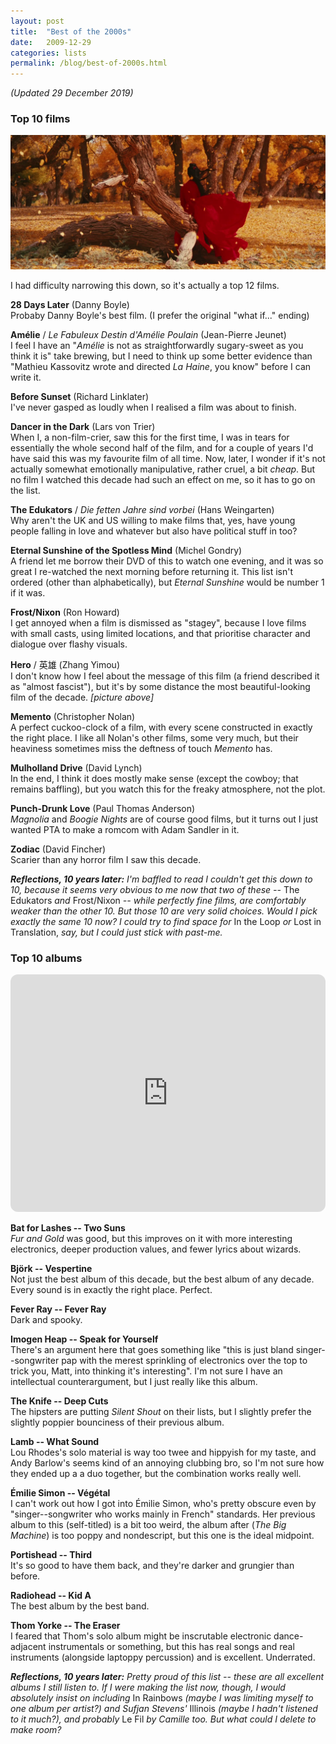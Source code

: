 ```yaml
---
layout: post
title:  "Best of the 2000s"
date:   2009-12-29
categories: lists
permalink: /blog/best-of-2000s.html
---
```


*(Updated 29 December 2019)*

### Top 10 films

![](../assets/img/00s-hero.jpg)

I had difficulty narrowing this down, so it's actually a top 12 films.

**28 Days Later** (Danny Boyle)  
Probaby Danny Boyle's best film. (I prefer the original "what if..." ending)

**Amélie** / *Le Fabuleux Destin d'Amélie Poulain* (Jean-Pierre Jeunet)  
I feel I have an "*Amélie* is not as straightforwardly sugary-sweet as you think it is" take brewing, but I need to think up some better evidence than "Mathieu Kassovitz wrote and directed *La Haine*, you know" before I can write it.

**Before Sunset** (Richard Linklater)  
I've never gasped as loudly when I realised a film was about to finish.

**Dancer in the Dark** (Lars von Trier)  
When I, a non-film-crier, saw this for the first time, I was in tears for essentially the whole second half of the film, and for a couple of years I'd have said this was my favourite film of all time. Now, later, I wonder if it's not actually somewhat emotionally manipulative, rather cruel, a bit *cheap*. But no film I watched this decade had such an effect on me, so it has to go on the list.

**The Edukators** / *Die fetten Jahre sind vorbei* (Hans Weingarten)  
Why aren't the UK and US willing to make films that, yes, have young people falling in love and whatever but also have political stuff in too?

**Eternal Sunshine of the Spotless Mind** (Michel Gondry)  
A friend let me borrow their DVD of this to watch one evening, and it was so great I re-watched the next morning before returning it. This list isn't ordered (other than alphabetically), but *Eternal Sunshine* would be number 1 if it was.

**Frost/Nixon** (Ron Howard)  
I get annoyed when a film is dismissed as "stagey", because I love films with small casts, using limited locations, and that prioritise character and dialogue over flashy visuals.

**Hero** / 英雄 (Zhang Yimou)  
I don't know how I feel about the message of this film (a friend described it as "almost fascist"), but it's by some distance the most beautiful-looking film of the decade. *[picture above]*

**Memento** (Christopher Nolan)  
A perfect cuckoo-clock of a film, with every scene constructed in exactly the right place. I like all Nolan's other films, some very much, but their heaviness sometimes miss the deftness of touch *Memento* has.

**Mulholland Drive** (David Lynch)  
In the end, I think it does mostly make sense (except the cowboy; that remains baffling), but you watch this for the freaky atmosphere, not the plot.

**Punch-Drunk Love** (Paul Thomas Anderson)  
*Magnolia* and *Boogie Nights* are of course good films, but it turns out I just wanted PTA to make a romcom with Adam Sandler in it.

**Zodiac** (David Fincher)  
Scarier than any horror film I saw this decade.

***Reflections, 10 years later:** I'm baffled to read I couldn't get this down to 10, because it seems very obvious to me now that two of these --* The Edukators *and* Frost/Nixon *-- while perfectly fine films, are comfortably weaker than the other 10. But those 10 are very solid choices. Would I pick exactly the same 10 now? I could try to find space for* In the Loop *or* Lost in Translation, *say, but I could just stick with past-me.*


### Top 10 albums

<iframe style="border-radius:12px" src="https://open.spotify.com/embed/playlist/6SCkhvYYgOixyiFHv9X9KU?utm_source=generator" width="100%" height="380" frameBorder="0" allowfullscreen="" allow="autoplay; clipboard-write; encrypted-media; fullscreen; picture-in-picture"></iframe>

**Bat for Lashes -- Two Suns**  
*Fur and Gold* was good, but this improves on it with more interesting electronics, deeper production values, and fewer lyrics about wizards.

**Björk -- Vespertine**  
Not just the best album of this decade, but the best album of any decade. Every sound is in exactly the right place. Perfect.

**Fever Ray -- Fever Ray**  
Dark and spooky.

**Imogen Heap -- Speak for Yourself**  
There's an argument here that goes something like "this is just bland singer--songwriter pap with the merest sprinkling of electronics over the top to trick you, Matt, into thinking it's interesting". I'm not sure I have an intellectual counterargument, but I just really like this album.

**The Knife -- Deep Cuts**  
The hipsters are putting *Silent Shout* on their lists, but I slightly prefer the slightly poppier bounciness of their previous album.

**Lamb -- What Sound**  
Lou Rhodes's solo material is way too twee and hippyish for my taste, and Andy Barlow's seems kind of an annoying clubbing bro, so I'm not sure how they ended up a a duo together, but the combination works really well.

**Émilie Simon -- Végétal**  
I can't work out how I got into Émilie Simon, who's pretty obscure even by "singer--songwriter who works mainly in French" standards. Her previous album to this (self-titled) is a bit too weird, the album after (*The Big Machine*) is too poppy and nondescript, but this one is the ideal midpoint.

**Portishead -- Third**  
It's so good to have them back, and they're darker and grungier than before.

**Radiohead -- Kid A**  
The best album by the best band.

**Thom Yorke -- The Eraser**  
I feared that Thom's solo album might be inscrutable electronic dance-adjacent instrumentals or something, but this has real songs and real instruments (alongside laptoppy percussion) and is excellent. Underrated.

***Reflections, 10 years later:** Pretty proud of this list -- these are all excellent albums I still listen to. If I were making the list now, though, I would absolutely insist on including* In Rainbows *(maybe I was limiting myself to one album per artist?) and Sufjan Stevens'* Illinois *(maybe I hadn't listened to it much?), and probably* Le Fil *by Camille too. But what could I delete to make room?*

